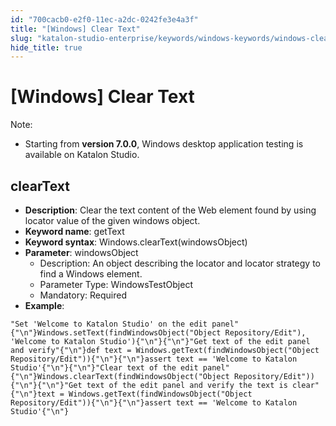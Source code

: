 ```yaml
---
id: "700cacb0-e2f0-11ec-a2dc-0242fe3e4a3f"
title: "[Windows] Clear Text"
slug: "katalon-studio-enterprise/keywords/windows-keywords/windows-clear-text"
hide_title: true
---
```


# <a id="id_0" class="anchor_top_offset"/><a id="ariaid-title1" class="anchor_top_offset"/>[Windows] Clear Text

              
<div xmlns="http://www.w3.org/1999/xhtml" className="note note note_note" id="id_0__id"><span className="note__title">Note:</span> 
  <ul className="ul"><li className="li"><p className="p">Starting from <strong className="ph b">version 7.0.0</strong>, Windows desktop
        application testing is available on Katalon Studio.</p></li></ul>
</div>
      

## <a id="id_0__id_1" class="anchor_top_offset"/>clearText

              
<ul xmlns="http://www.w3.org/1999/xhtml" className="ul"><li className="li">     <strong className="ph b">Description</strong>: Clear the text content of the Web     element found by using locator value of the given windows     object.</li><li className="li">     <strong className="ph b">Keyword name</strong>: getText</li><li className="li">     <strong className="ph b">Keyword syntax</strong>:     Windows.clearText(windowsObject)</li><li className="li">     <strong className="ph b">Parameter</strong>: windowsObject      <ul className="ul"><li className="li">Description: An object describing the locator and locator         strategy to find a Windows element.</li><li className="li">Parameter Type: WindowsTestObject</li><li className="li">Mandatory: Required</li></ul>   </li><li className="li">     <strong className="ph b">Example</strong>:</li></ul> 
              
<pre xmlns="http://www.w3.org/1999/xhtml" className="pre codeblock"><code>"Set 'Welcome to Katalon Studio' on the edit panel"{"\n"}Windows.setText(findWindowsObject("Object Repository/Edit"), 'Welcome to Katalon Studio'){"\n"}{"\n"}"Get text of the edit panel and verify"{"\n"}def text = Windows.getText(findWindowsObject("Object Repository/Edit")){"\n"}{"\n"}assert text == 'Welcome to Katalon Studio'{"\n"}{"\n"}"Clear text of the edit panel"{"\n"}Windows.clearText(findWindowsObject("Object Repository/Edit")){"\n"}{"\n"}"Get text of the edit panel and verify the text is clear"{"\n"}text = Windows.getText(findWindowsObject("Object Repository/Edit")){"\n"}{"\n"}assert text == 'Welcome to Katalon Studio'{"\n"}</code></pre> 
            
